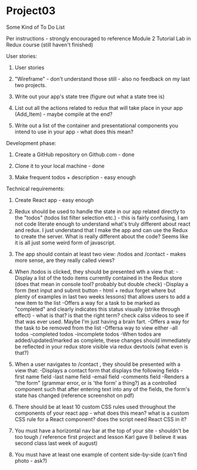 # Project03
Some Kind of To Do List

Per instructions - strongly encouraged to reference Module 2 Tutorial Lab in Redux course (still haven't finished)

User stories:

1. User stories 

2. "Wireframe" - don't understand those still - also no feedback on my last two projects. 

3. Write out your app's state tree (figure out what a state tree is)

4. List out all the actions related to redux that will take place in your app (Add_Item) - maybe compile at the end?

5. Write out a list of the container and presentational components you intend to use in your app - what does this mean?

Development phase:

1. Create a GitHub repository on Github.com - done

2. Clone it to your local machine - done

3. Make frequent todos + description - easy enough

Technical requirements:

1. Create React app - easy enough

2. Redux should be used to handle the state in our app related directly to the "todos" (todos list filter selection etc.) - this is fairly confusing, I am not code literate enough to understand what's truly different about react and redux. I just understand that I make the app and can use the Redux to create the server. What is really different about the code? Seems like it is all just some weird form of javascript. 

3. The app should contain at least two view: /todos and /contact - makes more sense, are they really called views?

4. When /todos is clicked, they should be presented wth a view that:
    -Display a list of the todo items currently contained in the Redux store (does that mean in console tool? probably but double check)
    -Display a form (text input and submit button - html + redux forget where but plenty of examples in last two weeks lessons) that allows users to add a new item to the list
    -Offers a way for a task to be marked as "completed" and clearly indicates this status visually (strike through effect) - what is that? is that the right term? check calss videos to see if that was ever used. Maybe I'm just having a brain fart. 
    -Offers a way for the task to be removed from the list 
    -Offersa way to view either
        -all todos
        -completed todos
        -incomplete todos
    -When todos are added/updated/marked as complete, these changes should immediately be reflected in your redux store visible via redux devtools (what even is that?)
5. When a user navigates to /contact , they should be presented with a view that:
    -Displays a contact form that displays the following fields
        -first name field
        -last name field
        -email field
        -comments field
        -Renders a "the form" (grammar error, or is 'the form' a thing?) as a controlled component such that after entering text into any of the fields, the form's state has changed (reference screenshot on pdf)
    
6. There should be at least 10 custom CSS rules used throughout the components of your react app - what does this mean? what is a custom CSS rule for a React component? does the script need React CSS in it?

7. You must have a horizontal nav bar at the top of your site - shouldn't be too tough / reference first project and lesson Karl gave (I believe it was second class last week of august)

8. You must have at least one example of content side-by-side (can't find photo - ask?) 